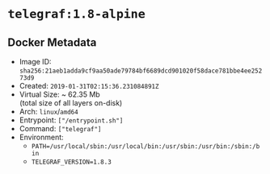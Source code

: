 # `telegraf:1.8-alpine`

## Docker Metadata

- Image ID: `sha256:21aeb1adda9cf9aa50ade79784bf6689dcd901020f58dace781bbe4ee25273d9`
- Created: `2019-01-31T02:15:36.231084891Z`
- Virtual Size: ~ 62.35 Mb  
  (total size of all layers on-disk)
- Arch: `linux`/`amd64`
- Entrypoint: `["/entrypoint.sh"]`
- Command: `["telegraf"]`
- Environment:
  - `PATH=/usr/local/sbin:/usr/local/bin:/usr/sbin:/usr/bin:/sbin:/bin`
  - `TELEGRAF_VERSION=1.8.3`
